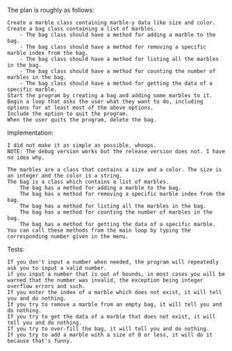 The plan is roughly as follows:

	Create a marble class containing marble-y data like size and color.
	Create a bag class containing a list of marbles.
		- The bag class should have a method for adding a marble to the bag.
		- The bag class should have a method for removing a specific marble index from the bag.
		- The bag class should have a method for listing all the marbles in the bag.
		- The bag class should have a method for counting the number of marbles in the bag.
		- The bag class should have a method for getting the data of a specific marble.
	Start the program by creating a bag and adding some marbles to it.
	Begin a loop that asks the user what they want to do, including options for at least most of the above options.
	Include the option to quit the program.
	When the user quits the program, delete the bag.

Implementation:

	I did not make it as simple as possible, whoops.
	NOTE: The debug version works but the release version does not. I have no idea why.

	The marbles are a class that contains a size and a color. The size is an integer and the color is a string.
	The bag is a class which contains a list of marbles.
		The bag has a method for adding a marble to the bag.
		The bag has a method for removing a specific marble index from the bag.
		The bag has a method for listing all the marbles in the bag.
		The bag has a method for counting the number of marbles in the bag.
		The bag has a method for getting the data of a specific marble.
	You can call these methods from the main loop by typing the corresponding number given in the menu.

Tests:

	If you don't input a number when needed, the program will repeatedly ask you to input a valid number.
	if you input a number that is out of bounds, in most cases you will be warned that the number was invalid, the exception being integer overflow errors and such.
	If you enter the index of a marble which does not exist, it will tell you and do nothing.
	If you try to remove a marble from an empty bag, it will tell you and do nothing.
	If you try to get the data of a marble that does not exist, it will tell you and do nothing.
	If you try to over-fill the bag, it will tell you and do nothing.
	If you try to add a marble with a size of 0 or less, it will do it because that's funny.

